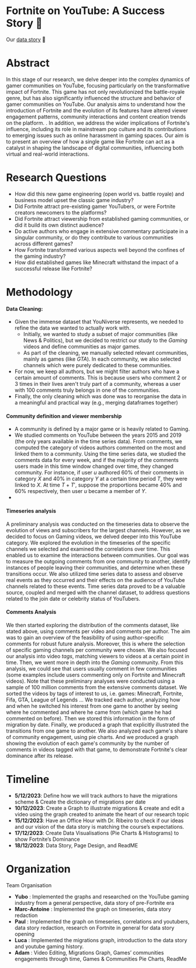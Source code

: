 # Fortnite on YouTube: A Success Story 🥇

Our [data story](https://epfl-ada.github.io/ada-2023-project-analyticavengers2023/#top) 📖

# Abstract
In this stage of our research, we delve deeper into the complex dynamics of gamer communities on YouTube, focusing particularly on the transformative impact of Fortnite. This game has not only revolutionized the battle-royale genre, but has also significantly influenced the structure and behavior of gamer communities on YouTube. Our analysis aims to understand how the introduction of Fortnite and the evolution of its features have altered viewer engagement patterns, community interactions and content creation trends on the platform. . In addition, we address the wider implications of Fortnite's influence, including its role in mainstream pop culture and its contributions to emerging issues such as online harassment in gaming spaces. Our aim is to present an overview of how a single game like Fortnite can act as a catalyst in shaping the landscape of digital communities, influencing both virtual and real-world interactions. 
# Research Questions
<ul>
                    <li>How did this new game engineering (open world vs. battle royale) and business model upset the classic game industry?</li>
                    <li>Did Fortnite attract pre-existing gamer YouTubers, or were Fortnite creators newcomers to the platforms?</li>
                    <li>Did Fortnite attract viewership from established gaming communities, or did it build its own distinct audience?</li>
                    <li>Do active authors who engage in extensive commentary participate in a singular community, or do they contribute to various communities across different games?                       </li>
                    <li>How Fortnite transformed various aspects well beyond the confines of the gaming industry?</li>
                    <li>How did established games like Minecraft withstand the impact of a successful release like Fortnite?</li>


</ul>

# Methodology

#### Data Cleaning: 
- Given the immense dataset that YouNiverse represents, we needed to refine the data we wanted to actually work with.
    - Initially, we wanted to study a subset of major communities (like News & Politics), but we decided to restrict our study to the _Gaming_ videos and define communities as major games.
    - As part of the cleaning, we manually selected relevant communities, mainly as games (like _GTA_). In each community, we also selected channels which were purely dedicated to these communities.
- For now, we keep all authors, but we might filter authors who have a certain amount of comments. This is because users who comment 2 or 3 times in their lives aren't truly part of a community, whereas a user with $100$ comments truly belongs in one of the communities.
- Finally, the only cleaning which was done was to reorganise the data in a meaningful and practical way (e.g., merging dataframes together)

#### Community definition and viewer membership
- A community is defined by a major game or is heavily related to Gaming. 
- We studied comments on YouTube between the years 2015 and 2019 (the only years available in the time series data). From comments, we computed the category of videos authors commented on the most and linked them to a community. Using the time series data, we studied the comments data for every week, and if the majority of the comments users made in this time window changed over time, they changed community. For instance, if user $u$ authored 60% of their comments in category $X$ and 40% in category $Y$ at a certain time period $T$, they were linked to $X$. At time $T+T'$, suppose the proportions became 40% and 60% respectively, then user $u$ became a member of $Y$.
- 
#### Timeseries analysis
A preliminary analysis was conducted on the timeseries data to observe the evolution of views and subscribers for the largest channels. However, as we decided to focus on Gaming videos, we delved deeper into this YouTube category. We explored the evolution in the timeseries of the specific channels we selected and examined the correlations over time. This enabled us to examine the interactions between communities. Our goal was to measure the outgoing comments from one community to another, identify instances of people leaving their communities, and determine when these transitions occur.
We also utilized time series data to assess and observe real events as they occurred and their effects on the audience of YouTube channels related to these events. Time series data proved to be a valuable source, coupled and merged with the channel dataset, to address questions related to the join date or celebrity status of YouTubers.

#### Comments Analysis
We then started exploring the distribution of the comments dataset, like stated above, using comments per video and comments per author. The aim was to gain an overview of the feasibility of using author-specific comments for robust future analysis. Moreover, this is where the selection of specific gaming channels per community were chosen.
We also focused our analysis into video _tags_, matching viewers to videos at a certain point in time. Then, we went more in depth into the _Gaming_ community. From this analysis, we could see that users usually comment in few communities (some examples include users commenting only on Fortnite and Minecraft videos). Note that these preliminary analyses were conducted using a sample of 100 million comments from the extensive comments dataset.
We sorted the videos by tags of interest to us, i.e. games: Minecraft, Fortnite, Fifa, GTA, League of Legends ...
We tracked each author, analyzing how and when he switched his interest from one game to another by seeing where he commented and where he came from (which game he had commented on before). Then we stored this information in the form of migration by date.
Finally, we produced a graph that explicitly illustrated the transitions from one game to another.
We also analyzed each game's share of community engagement, using pie charts.
And we produced a graph showing the evolution of each game's community by the number of comments in videos tagged with that game, to demonstrate Fortnite's clear dominance after its release. 
# Timeline

- **5/12/2023**: Define how we will track authors to have the migrations scheme & Create the dictionary of migrations per date
- **10/12/2023**: Create a Graph to illustrate migrations & create and edit a video using the graph created to animate the heart of our research topic
- **15/12/2023**: Have an Office Hour with Dr. Ribeiro to check if our ideas and our vision of the data story is matching the course’s expectations.
- **17/12/2023**: Create Data Visualisations (Pie Charts & Histograms) to show Fortnite’s Dominance
- **18/12/2023**: Data Story, Page Design, and ReadME


# Organization
Team Organisation
- **Yubo** : Implemented the graphs and researched on the YouTube gaming industry from a general perspective, data story of pre-Fortnite era
- **Marc-Antoine** : Implemented the graph on timeseries, data story redaction
- **Paul** : Implemented the graph on timeseries, correlations and youtubers, data story redaction, research on Fortnite in general for data story opening
- **Luca** : Implemented the migrations graph, introduction to the data story and youtube gaming history.
- **Adam** : Video Editing, Migrations Graph, Games’ communities engagements through time, Games & Communities Pie Charts, ReadMe
